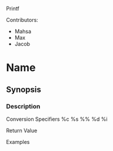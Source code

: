 Printf

Contributors:
- Mahsa
- Max
- Jacob

# Name

## Synopsis

### Description

Conversion Specifiers
%c
%s
%%
%d %i

Return Value

Examples
